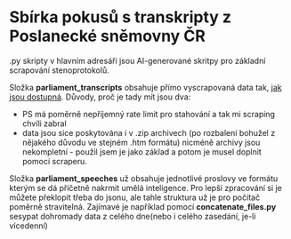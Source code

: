 # Sbírka pokusů s transkripty z Poslanecké sněmovny ČR

.py skripty v hlavním adresáři jsou AI-generované skritpy pro základní scrapování stenoprotokolů.

Složka **parliament_transcripts** obsahuje přímo vyscrapovaná data tak, [jak jsou dostupná](https://www.psp.cz/eknih/2021ps/stenprot/127schuz/s127001.htm#r1).
Důvody, proč je tady mít jsou dva:
 - PS má poměrně nepříjemný rate limit pro stahování a tak mi scraping chvíli zabral
 - data jsou sice poskytována i v .zip archivech (po rozbalení bohužel z nějakého důvodu ve stejném .htm formátu) nicméně archivy jsou nekompletní - použil jsem je jako základ a potom je musel doplnit pomocí scraperu.

Složka **parliament_speeches** už obsahuje jednotlivé proslovy ve formátu kterým se dá příčetně nakrmit umělá inteligence. Pro lepší zpracování si je můžete překlopit třeba do jsonu, ale tahle struktura už je pro počítač poměrně stravitelná.
Zajímavé je například pomocí **concatenate_files.py** sesypat dohromady data z celého dne(nebo i celého zasedání, je-li vícedenní) 

